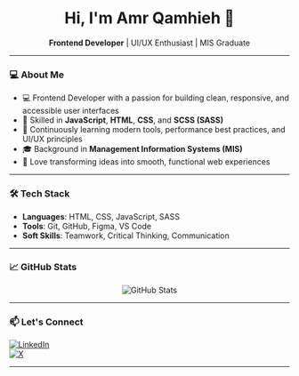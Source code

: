 <h1 align="center">Hi, I'm Amr Qamhieh 👋</h1>

<p align="center">
  <strong>Frontend Developer</strong> | UI/UX Enthusiast |  MIS Graduate
</p>

---

### 💻 About Me

- 💻 Frontend Developer with a passion for building clean, responsive, and accessible user interfaces
- 🎯 Skilled in **JavaScript**, **HTML**, **CSS**, and **SCSS (SASS)**
- 🧠 Continuously learning modern tools, performance best practices, and UI/UX principles
- 🎓 Background in **Management Information Systems (MIS)**
- 🚀 Love transforming ideas into smooth, functional web experiences

---

### 🛠️ Tech Stack

- **Languages**: HTML, CSS, JavaScript, SASS
- **Tools**: Git, GitHub, Figma, VS Code
- **Soft Skills**: Teamwork, Critical Thinking, Communication

---

### 📈 GitHub Stats

<p align="center">
  <img src="https://github-readme-stats.vercel.app/api?username=AmrQamhieh&show_icons=true&theme=dark" alt="GitHub Stats" />
</p>

---

### 📫 Let's Connect

[![LinkedIn](https://img.shields.io/badge/LinkedIn-AmrQamhieh-blue?style=flat-square&logo=linkedin)](https://www.linkedin.com/in/amrqamhieh/)  
[![X](https://img.shields.io/badge/X-@QamAmrrr-black?style=flat-square&logo=twitter)](https://x.com/QamAmrrr)


---
